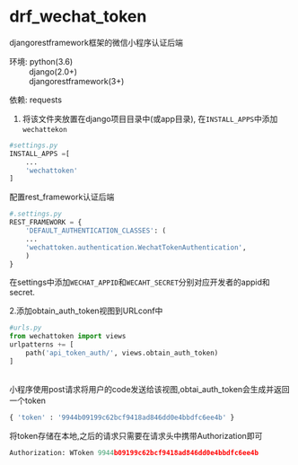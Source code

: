# drf_wechat_token
djangorestframework框架的微信小程序认证后端

环境: python(3.6)<br>
&emsp;&emsp;&ensp;django(2.0+)<br>
&emsp;&emsp;&ensp;djangorestframework(3+)

依赖: requests

1. 将该文件夹放置在django项目目录中(或app目录), 在`INSTALL_APPS`中添加`wechattekon`
```python
#settings.py
INSTALL_APPS =[
    ...
    'wechattoken'
]
```

配置rest_framework认证后端
```python
#.settings.py
REST_FRAMEWORK = {
    'DEFAULT_AUTHENTICATION_CLASSES': (
    ...
    'wechattoken.authentication.WechatTokenAuthentication',
    )
}
```
在settings中添加`WECHAT_APPID`和`WECAHT_SECRET`分别对应开发者的appid和secret.

2.添加obtain_auth_token视图到URLconf中
```python
#urls.py
from wechattoken import views
urlpatterns += [
    path('api_token_auth/', views.obtain_auth_token)
]
```
<br>
小程序使用post请求将用户的code发送给该视图,obtai_auth_token会生成并返回一个token

```python
{ 'token' : '9944b09199c62bcf9418ad846dd0e4bbdfc6ee4b' }
```

将token存储在本地,之后的请求只需要在请求头中携带Authorization即可

```python
Authorization: WToken 9944b09199c62bcf9418ad846dd0e4bbdfc6ee4b
```
